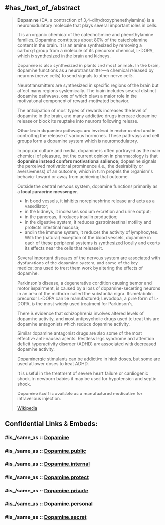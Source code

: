 
## #has_/text_of_/abstract 


> **Dopamine** (DA, a contraction of 3,4-dihydroxyphenethylamine) 
> is a neuromodulatory molecule that plays several important roles in cells. 
> 
> It is an organic chemical of the catecholamine and phenethylamine families. 
> Dopamine constitutes about 80% of the catecholamine content in the brain. 
> It is an amine synthesized by removing a carboxyl group from a molecule of its precursor chemical, L-DOPA, 
> which is synthesized in the brain and kidneys. 
> 
> Dopamine is also synthesized in plants and most animals. 
> In the brain, dopamine functions as a neurotransmitter—a chemical released by neurons (nerve cells) 
> to send signals to other nerve cells. 
> 
> Neurotransmitters are synthesized in specific regions of the brain but affect many regions systemically. 
> The brain includes several distinct dopamine pathways, 
> one of which plays a major role in the motivational component of reward-motivated behavior. 
> 
> The anticipation of most types of rewards increases the level of dopamine in the brain, 
> and many addictive drugs increase dopamine release or block its reuptake into neurons following release. 
> 
> Other brain dopamine pathways are involved in motor control and in controlling the release of various hormones. 
> These pathways and cell groups form a dopamine system which is neuromodulatory.
>
> In popular culture and media, dopamine is often portrayed as the main chemical of pleasure, 
> but the current opinion in pharmacology is that __dopamine instead confers motivational salience__; 
> dopamine signals the perceived motivational prominence (i.e., the desirability or aversiveness) of an outcome, 
> which in turn propels the organism's behavior toward or away from achieving that outcome.
>
> Outside the central nervous system, dopamine functions primarily as a __local paracrine messenger__. 
> - In blood vessels, it inhibits norepinephrine release and acts as a vasodilator; 
> - in the kidneys, it increases sodium excretion and urine output; 
> - in the pancreas, it reduces insulin production; 
> - in the digestive system, it reduces gastrointestinal motility and protects intestinal mucosa; 
> - and in the immune system, it reduces the activity of lymphocytes. 
> With the (natural) exception of the blood vessels, 
> dopamine in each of these peripheral systems is synthesized locally and exerts its effects near the cells that release it.
>
> Several important diseases of the nervous system are associated with dysfunctions of the dopamine system, 
> and some of the key medications used to treat them work by altering the effects of dopamine. 
> 
> Parkinson's disease, a degenerative condition causing tremor and motor impairment, 
> is caused by a loss of dopamine-secreting neurons in an area of the midbrain called the substantia nigra. 
> Its metabolic precursor L-DOPA can be manufactured; Levodopa, a pure form of L-DOPA, 
> is the most widely used treatment for Parkinson's. 
> 
> There is evidence that schizophrenia involves altered levels of dopamine activity, 
> and most antipsychotic drugs used to treat this are dopamine antagonists which reduce dopamine activity. 
> 
> Similar dopamine antagonist drugs are also some of the most effective anti-nausea agents. 
> Restless legs syndrome and attention deficit hyperactivity disorder (ADHD) 
> are associated with decreased dopamine activity. 
> 
> Dopaminergic stimulants can be addictive in high doses, but some are used at lower doses to treat ADHD. 
> 
> It is useful in the treatment of severe heart failure or cardiogenic shock. 
> In newborn babies it may be used for hypotension and septic shock.
>
> Dopamine itself is available as a manufactured medication for intravenous injection. 
> 
> [Wikipedia](https://en.wikipedia.org/wiki/Dopamine)


## Confidential Links & Embeds: 

### #is_/same_as :: [Dopamine](/_Standards/chemic/organic/Biochemistry/Hormone/Dopamine.md) 

### #is_/same_as :: [Dopamine.public](/_public/chemic/organic/Biochemistry/Hormone/Dopamine.public.md) 

### #is_/same_as :: [Dopamine.internal](/_internal/chemic/organic/Biochemistry/Hormone/Dopamine.internal.md) 

### #is_/same_as :: [Dopamine.protect](/_protect/chemic/organic/Biochemistry/Hormone/Dopamine.protect.md) 

### #is_/same_as :: [Dopamine.private](/_private/chemic/organic/Biochemistry/Hormone/Dopamine.private.md) 

### #is_/same_as :: [Dopamine.personal](/_personal/chemic/organic/Biochemistry/Hormone/Dopamine.personal.md) 

### #is_/same_as :: [Dopamine.secret](/_secret/chemic/organic/Biochemistry/Hormone/Dopamine.secret.md)

